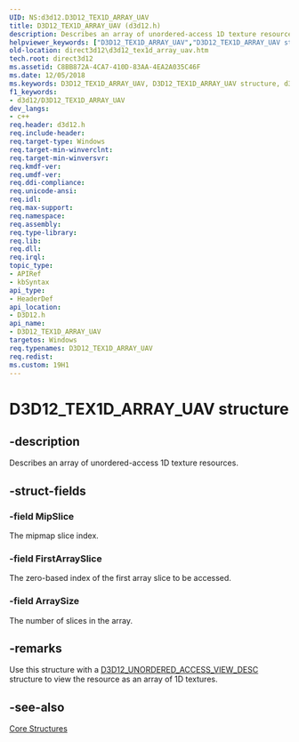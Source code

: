 ```yaml
---
UID: NS:d3d12.D3D12_TEX1D_ARRAY_UAV
title: D3D12_TEX1D_ARRAY_UAV (d3d12.h)
description: Describes an array of unordered-access 1D texture resources.
helpviewer_keywords: ["D3D12_TEX1D_ARRAY_UAV","D3D12_TEX1D_ARRAY_UAV structure","d3d12/D3D12_TEX1D_ARRAY_UAV","direct3d12.d3d12_tex1d_array_uav"]
old-location: direct3d12\d3d12_tex1d_array_uav.htm
tech.root: direct3d12
ms.assetid: C8BB872A-4CA7-410D-83AA-4EA2A035C46F
ms.date: 12/05/2018
ms.keywords: D3D12_TEX1D_ARRAY_UAV, D3D12_TEX1D_ARRAY_UAV structure, d3d12/D3D12_TEX1D_ARRAY_UAV, direct3d12.d3d12_tex1d_array_uav
f1_keywords:
- d3d12/D3D12_TEX1D_ARRAY_UAV
dev_langs:
- c++
req.header: d3d12.h
req.include-header: 
req.target-type: Windows
req.target-min-winverclnt: 
req.target-min-winversvr: 
req.kmdf-ver: 
req.umdf-ver: 
req.ddi-compliance: 
req.unicode-ansi: 
req.idl: 
req.max-support: 
req.namespace: 
req.assembly: 
req.type-library: 
req.lib: 
req.dll: 
req.irql: 
topic_type:
- APIRef
- kbSyntax
api_type:
- HeaderDef
api_location:
- D3D12.h
api_name:
- D3D12_TEX1D_ARRAY_UAV
targetos: Windows
req.typenames: D3D12_TEX1D_ARRAY_UAV
req.redist: 
ms.custom: 19H1
---
```


# D3D12_TEX1D_ARRAY_UAV structure


## -description


Describes an array of unordered-access 1D texture resources.




## -struct-fields




### -field MipSlice

The mipmap slice index.


### -field FirstArraySlice

The zero-based index of the first array slice to be accessed.


### -field ArraySize

The number of slices in the array.


## -remarks



Use this structure with a <a href="https://docs.microsoft.com/windows/desktop/api/d3d12/ns-d3d12-d3d12_unordered_access_view_desc">D3D12_UNORDERED_ACCESS_VIEW_DESC</a> structure to view the resource as an array of 1D textures.




## -see-also




<a href="https://docs.microsoft.com/windows/desktop/direct3d12/direct3d-12-structures">Core Structures</a>
 

 

